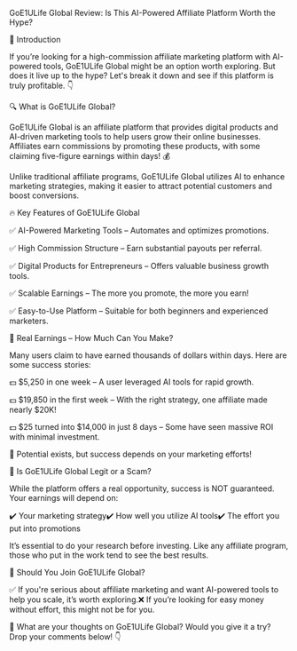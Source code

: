 GoE1ULife Global Review: Is This AI-Powered Affiliate Platform Worth the Hype?

🚀 Introduction

If you’re looking for a high-commission affiliate marketing platform with AI-powered tools, GoE1ULife Global might be an option worth exploring. But does it live up to the hype? Let's break it down and see if this platform is truly profitable. 👇

🔍 What is GoE1ULife Global?

GoE1ULife Global is an affiliate platform that provides digital products and AI-driven marketing tools to help users grow their online businesses. Affiliates earn commissions by promoting these products, with some claiming five-figure earnings within days! 💰

Unlike traditional affiliate programs, GoE1ULife Global utilizes AI to enhance marketing strategies, making it easier to attract potential customers and boost conversions.

🔥 Key Features of GoE1ULife Global

✅ AI-Powered Marketing Tools – Automates and optimizes promotions.

✅ High Commission Structure – Earn substantial payouts per referral.

✅ Digital Products for Entrepreneurs – Offers valuable business growth tools.

✅ Scalable Earnings – The more you promote, the more you earn!

✅ Easy-to-Use Platform – Suitable for both beginners and experienced marketers.

💸 Real Earnings – How Much Can You Make?

Many users claim to have earned thousands of dollars within days. Here are some success stories:

💵 $5,250 in one week – A user leveraged AI tools for rapid growth.

💵 $19,850 in the first week – With the right strategy, one affiliate made nearly $20K!

💵 $25 turned into $14,000 in just 8 days – Some have seen massive ROI with minimal investment.

🚀 Potential exists, but success depends on your marketing efforts!

🧐 Is GoE1ULife Global Legit or a Scam?

While the platform offers a real opportunity, success is NOT guaranteed. Your earnings will depend on:

✔️ Your marketing strategy✔️ How well you utilize AI tools✔️ The effort you put into promotions

It’s essential to do your research before investing. Like any affiliate program, those who put in the work tend to see the best results.

📌 Should You Join GoE1ULife Global?

✅ If you're serious about affiliate marketing and want AI-powered tools to help you scale, it’s worth exploring.❌ If you’re looking for easy money without effort, this might not be for you.

💬 What are your thoughts on GoE1ULife Global? Would you give it a try? Drop your comments below! 👇

